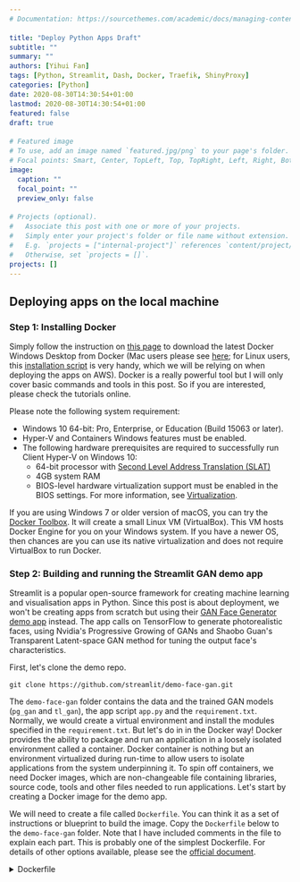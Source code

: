 ```yaml
---
# Documentation: https://sourcethemes.com/academic/docs/managing-content/

title: "Deploy Python Apps Draft"
subtitle: ""
summary: ""
authors: [Yihui Fan]
tags: [Python, Streamlit, Dash, Docker, Traefik, ShinyProxy]
categories: [Python]
date: 2020-08-30T14:30:54+01:00
lastmod: 2020-08-30T14:30:54+01:00
featured: false
draft: true

# Featured image
# To use, add an image named `featured.jpg/png` to your page's folder.
# Focal points: Smart, Center, TopLeft, Top, TopRight, Left, Right, BottomLeft, Bottom, BottomRight.
image:
  caption: ""
  focal_point: ""
  preview_only: false

# Projects (optional).
#   Associate this post with one or more of your projects.
#   Simply enter your project's folder or file name without extension.
#   E.g. `projects = ["internal-project"]` references `content/project/deep-learning/index.md`.
#   Otherwise, set `projects = []`.
projects: []
---
```


## Deploying apps on the local machine

### Step 1: Installing Docker

Simply follow the instruction on [this page](https://docs.docker.com/docker-for-windows/install/) to download the latest Docker Windows Desktop from Docker (Mac users please see [here](https://docs.docker.com/docker-for-mac/install/); for Linux users, this [installation script](https://get.docker.com/) is very handy, which we will be relying on when deploying the apps on AWS). Docker is a really powerful tool but I will only cover basic commands and tools in this post. So if you are interested, please check the tutorials online.

Please note the following system requirement:

* Windows 10 64-bit: Pro, Enterprise, or Education (Build 15063 or later).
* Hyper-V and Containers Windows features must be enabled.
* The following hardware prerequisites are required to successfully run Client Hyper-V on Windows 10:
  * 64-bit processor with [Second Level Address Translation (SLAT)](https://en.wikipedia.org/wiki/Second_Level_Address_Translation)
  * 4GB system RAM
  * BIOS-level hardware virtualization support must be enabled in the BIOS settings. For more information, see [Virtualization](https://docs.docker.com/docker-for-windows/troubleshoot/#virtualization-must-be-enabled).

If you are using Windows 7 or older version of macOS, you can try the [Docker Toolbox](https://docs.docker.com/toolbox/toolbox_install_windows/). It will create a small Linux VM (VirtualBox). This VM hosts Docker Engine for you on your Windows system. If you have a newer OS, then chances are you can use its native virtualization and does not require VirtualBox to run Docker.

### Step 2: Building and running the Streamlit GAN demo app

Streamlit is a popular open-source framework for creating machine learning and visualisation apps in Python. Since this post is about deployment, we won't be creating apps from scratch but using their [GAN Face Generator demo app](https://github.com/streamlit/demo-face-gan/) instead. The app calls on TensorFlow to generate photorealistic faces, using Nvidia's Progressive Growing of GANs and Shaobo Guan's Transparent Latent-space GAN method for tuning the output face's characteristics.

First, let's clone the demo repo.

```{sh}
git clone https://github.com/streamlit/demo-face-gan.git
```

The `demo-face-gan` folder contains the data and the trained GAN models (`pg_gan` and `tl_gan`), the app script `app.py` and the `requirement.txt`. Normally, we would create a virtual environment and install the modules specified in the `requirement.txt`. But let's do in in the Docker way! Docker provides the ability to package and run an application in a loosely isolated environment called a container. Docker container is nothing but an environment virtualized during run-time to allow users to isolate applications from the system underpinning it. To spin off containers, we need Docker images, which are non-changeable file containing libraries, source code, tools and other files needed to run applications. Let's start by creating a Docker image for the demo app.

We will need to create a file called `Dockerfile`. You can think it as a set of instructions or blueprint to build the image. Copy the `Dockerfile` below to the `demo-face-gan` folder. Note that I have included comments in the file to explain each part. This is probably one of the simplest Dockerfile. For details of other options available, please see the [official document](https://docs.docker.com/engine/reference/builder/).

<details>
<summary>Dockerfile</summary>
<p>
```{Dockerfile}
# Dockerfile to create a Docker image for the demo-face-gan Streamlit app

# Creates a layer from the python:3.7 Docker image
FROM python:3.7

# Copy all the files from the folders the Dockerfile is in to the container root folder
COPY . .

# Install the modules specified in the requirements.txt
RUN pip3 install -r requirements.txt

# The port on which a container listens for connections
EXPOSE 8501

# The command that run the app
CMD streamlit run app.py
```
</p>
</details>

---

Make sure Docker Desktop (daemon) is running and you have cd to the directory where the Dockerfile is and then run:

```{sh}
docker build -f Dockerfile -t streamlit-demo:latest .
```

It will take a while to set up the image. Once it is done, we can run the demo in Docker by:

```{sh}
docker run -p 8501:8501 streamlit-demo
```

Visit http://localhost:8501 to view the app.

## Deploying the demo app on the cloud with Docker Swarm

We have successfully ran the app locally. But in order to make it easily accessible to other users, we'd need to deploy it to the cloud using a container orchestration framework called Docker Swarm. You can think it as a cluster of machines on the cloud that host your app. You probably wonder why you need Docker Swarm rather than just deploying containers as we did locally, particularly if you only have one server/node/instance. Docker Captain Bret Fisher explained it well [here](https://github.com/BretFisher/ama/issues/8). I summarised a couple of key benefits of Docker Swarm below:

* Docker Swarm is fully supported by Docker Engine, which means 1) it only takes a single line of command to create a Swarm and 2) it saves you time to manually install docker-compose, which is not available in the standard Docker Engine.
* You are future-proofed. If you want to become highly-available and scale out your app, you won't need to start from scratch. Again, with Docker Swarm, it is just a few commands away from adding more nodes.
* docker-compose is only designed for development, not production, as it lacks a couple of important features out-of-the-box: 1) handling secret (that stores your keys and passwords securely) 2) auto-recovery of services, 3) rollbacks and 4) healtchecks. The last one is particularly crucial for production.
* You are able to do rolling update with Docker Swarm, which means no downtime for your app.
* Finally, if you are already using docker-compose.yml file, it is just a couple tweaks away to make it Docker Swarm friendly!

In terms of container orchestration tools, Kubernetes is more popular. It covers almost all the use cases and can be more flexible than Docker Swarm. Plus, many vendors adopt the 'Kubernetes first' support strategy and some clouds even manage/deploy Kubernetes for you. However, I'd still argue that Docker Swarm is adequate for 80% of the use cases and way much easier to set up. This means you can have your app running in hours rather than days!

### Step 1: Setting up the manager node

 There are many cloud computing providers. In this tutorial, I will use AWS EC2 but the following steps can be easily implemented in other platforms. First, please refer to [this post](https://towardsdatascience.com/how-to-host-a-r-shiny-app-on-aws-cloud-in-7-simple-steps-5595e7885722) for launching an AWS EC2 instance if you are new to EC2. Since the app is actually quite computational intensive, I chose the `t3a.medium` instance (2 vCPU, 4 GiB memory) and pick the `Ubuntu Server 18.04 LTS (HVM), SSD Volume Type` AMI. Unfortunately this is not eligible for the free tier and will incur some cost (at $0.0376 per hour). If you prefer not to spend any money, try the other platforms (such as Digital Ocean or GCP) as they all tend to offer free credits to new customers. Alternatively, you can switch to a light app and stick with the free-tier EC2 instance.

ou also need to set the relevant ports so the Swarm nodes can communicate with each other and allow traffic to your app. You should use the AWS Security Group (or equivalent from other Clouds) for easy setup and management. Below are the specific settings:

<details>
<summary>SHOW AWS security group settings</summary>
<p>

Swarm Manager Security Group (Inbound Rules):

| TYPE            | PROTOCOL | PORTS | SOURCE                     |
|-----------------|----------|-------|----------------------------|
| Custom TCP Rule | TCP      | 2377  | Swarm managers and workers |
| Custom TCP Rule | TCP      | 7946  | Swarm managers and workers |
| Custom UDP Rule | UDP      | 7946  | Swarm managers and workers |
| Custom UDP Rule | UDP      | 4789  | Swarm managers and workers |
| Custom Protocol | 50       | all   | Swarm managers and workers |
| SSH             | TCP      | 22    | Your ip                    |
| HTTP            | TCP      | 80    | Anywhere                   |
| HTTPS           | TCP      | 443   | Anywhere                   |

Swarm Worker Security Group (Inbound Rules):

| TYPE            | PROTOCOL | PORTS | SOURCE                     |
|-----------------|----------|-------|----------------------------|
| Custom TCP Rule | TCP      | 7946  | Swarm managers and workers |
| Custom UDP Rule | UDP      | 7946  | Swarm managers and workers |
| Custom UDP Rule | UDP      | 4789  | Swarm managers and workers |
| Custom Protocol | 50       | all   | Swarm managers and workers |
| SSH             | TCP      | 22    | Your ip                    |

</p>
</details>

---

We will first set up a manager node. Once you have launched the instance with the relevant ports opened, we will install Docker Engine using the setup script.

```{sh}
curl -fsSL https://get.docker.com -o get-docker.sh
sh get-docker.sh
```

After installing Docker, I'd suggest that you add your user to the 'docker' group so that you could use Docker as a non-root user.

```{sh}
sudo usermod -aG docker ubuntu
```

And don't forget the logout and back in for this change to take effect. Then you should be able to run docker commands without using `sudo`.

### Setting up Docker Swarm

As mentioned, you just need one line of command to initiate a Docker Swarm, as it is built into the standard Docker Engine.

```{sh}
docker swarm init
```

You will see something like this:

```{sh}
Swarm initialized: current node (xxxx) is now a manager.
```

We then need to get the join token for managers and workers.

```{sh}
docker swarm join-token worker
docker swarm join-token manager
```

Note down the join commands. To add nodes to the current Swarm as a manager or worker, you simply need to launch another instance, install Docker Engine and run the join commands. However, we don't need to set them up for now.

### Step 2: Setting up domains for your app and system dashboards

Let's say you own the domain `example.com` and you want to use the subdomain `app.example.com` for your app. You need to create the following DNS records for your app and Traefik dashboard:

| RECORD TYPE | NAME                        | VALUE                            |
|-------------|-----------------------------|----------------------------------|
| A           | app.example.com             | IP of your Swarm Master instance |
| A           | traefik.sys.app.example.com | IP of your Swarm Master instance |

### Step 3: Setting up Traefik stack

Our next task is to set up the proxy/load balancer Traefik. If you have read my previous post [Securing and monitoring ShinyProxy deployment of R Shiny apps]({{< ref "/post/secure-shinyproxy/index.md" >}}), you may wonder why I switched away from Nginx to Traefik. This is mainly due to the ease of set up. Nginx settings can end up in huge config maps that are hard to read and manage. This is not an issue with Traefik, which allows you to use Docker labels to manage configs. We will see this later in the tutorial.

[Docker Swarm Rocks](https://dockerswarm.rocks/traefik/) has a wonderful tutorial for it. I have summarised the key steps here. First, we need to create an `overlay` network shared with Traefik and allow nodes on the Swarm to communicate with each other. Note that this is different from the host-specific networks we create using the default `bridge` driver, which only allows networking between containers in one server. The `overlay` network sits on top of (overlays) the host-specific networks and allows containers connected to it to communicate securely when encryption is enabled.

```{sh}
docker network create --driver=overlay traefik-public
```

Get the Swarm node ID of this node and store it in an environment variable.

```{sh}
export NODE_ID=$(docker info -f '{{.Swarm.NodeID}}')
```

Create a tag in this node, so that Traefik is always deployed to the same node and uses the same volume.

```{sh}
docker node update --label-add traefik-public.traefik-public-certificates=true $NODE_ID
```

Create an environment variable with your email, to be used for the generation of Let's Encrypt certificates.

```{sh}
export EMAIL=admin@example.com
```

Create an environment variable with the domain you want to use for the Traefik dashboard. If you specified a different domain name before, you need to update the below code accordingly. You will access the Traefik dashboard at this domain.

```{sh}
export DOMAIN=traefik.sys.app.example.com
```

Create an environment variable with a username (you will use it for the HTTP Basic Auth for Traefik dashboard).

```{sh}
export USERNAME=admin
```

Create an environment variable that stores the hashed password. Note that the below command will allow you to enter the password into an interactive prompt, which is safer just typing into the shell (which will be stored in the shell history).

```{sh}
export HASHED_PASSWORD=$(openssl passwd -apr1)
```

Check if you have successfully created a password:

```{sh}
echo $HASHED_PASSWORD
```

It will look like:

```{sh}
$apr1$HOr/xJFw$uUY15r1qS.5AA2hk.ssda1
```

Now, let's deploy the first stack - Traefik. The author at Docker Swarm Rocks did an amazing job of making this process as easy as possible. You simply need to download the yaml file.

```{sh}
curl -L dockerswarm.rocks/traefik.yml -o traefik.yml
```

If you want to edit the yaml file, I have copied them below. Note that there are some useful comments inline that tell you what each part of code does.

<details>
<summary>SHOW traefik.yml</summary>
<p>

```{yml}
version: '3.3'

services:

  traefik:
    # Use the latest Traefik image
    image: traefik:v2.2
    ports:
      # Listen on port 80, default for HTTP, necessary to redirect to HTTPS
      - 80:80
      # Listen on port 443, default for HTTPS
      - 443:443
    deploy:
      placement:
        constraints:
          # Make the traefik service run only on the node with this label
          # as the node with it has the volume for the certificates
          - node.labels.traefik-public.traefik-public-certificates == true
      labels:
        # Enable Traefik for this service, to make it available in the public network
        - traefik.enable=true
        # Use the traefik-public network (declared below)
        - traefik.docker.network=traefik-public
        # Use the custom label "traefik.constraint-label=traefik-public"
        # This public Traefik will only use services with this label
        # That way you can add other internal Traefik instances per stack if needed
        - traefik.constraint-label=traefik-public
        # admin-auth middleware with HTTP Basic auth
        # Using the environment variables USERNAME and HASHED_PASSWORD
        - traefik.http.middlewares.admin-auth.basicauth.users=${USERNAME?Variable not set}:${HASHED_PASSWORD?Variable not set}
        # https-redirect middleware to redirect HTTP to HTTPS
        # It can be re-used by other stacks in other Docker Compose files
        - traefik.http.middlewares.https-redirect.redirectscheme.scheme=https
        - traefik.http.middlewares.https-redirect.redirectscheme.permanent=true
        # traefik-http set up only to use the middleware to redirect to https
        # Uses the environment variable DOMAIN
        - traefik.http.routers.traefik-public-http.rule=Host(`${DOMAIN?Variable not set}`)
        - traefik.http.routers.traefik-public-http.entrypoints=http
        - traefik.http.routers.traefik-public-http.middlewares=https-redirect
        # traefik-https the actual router using HTTPS
        # Uses the environment variable DOMAIN
        - traefik.http.routers.traefik-public-https.rule=Host(`${DOMAIN?Variable not set}`)
        - traefik.http.routers.traefik-public-https.entrypoints=https
        - traefik.http.routers.traefik-public-https.tls=true
        # Use the special Traefik service api@internal with the web UI/Dashboard
        - traefik.http.routers.traefik-public-https.service=api@internal
        # Use the "le" (Let's Encrypt) resolver created below
        - traefik.http.routers.traefik-public-https.tls.certresolver=le
        # Enable HTTP Basic auth, using the middleware created above
        - traefik.http.routers.traefik-public-https.middlewares=admin-auth
        # Define the port inside of the Docker service to use
        - traefik.http.services.traefik-public.loadbalancer.server.port=8080
    volumes:
      # Add Docker as a mounted volume, so that Traefik can read the labels of other services
      - /var/run/docker.sock:/var/run/docker.sock:ro
      # Mount the volume to store the certificates
      - traefik-public-certificates:/certificates
    command:
      # Enable Docker in Traefik, so that it reads labels from Docker services
      - --providers.docker
      # Add a constraint to only use services with the label "traefik.constraint-label=traefik-public"
      - --providers.docker.constraints=Label(`traefik.constraint-label`, `traefik-public`)
      # Do not expose all Docker services, only the ones explicitly exposed
      - --providers.docker.exposedbydefault=false
      # Enable Docker Swarm mode
      - --providers.docker.swarmmode
      # Create an entrypoint "http" listening on address 80
      - --entrypoints.http.address=:80
      # Create an entrypoint "https" listening on address 80
      - --entrypoints.https.address=:443
      # Create the certificate resolver "le" for Let's Encrypt, uses the environment variable EMAIL
      - --certificatesresolvers.le.acme.email=${EMAIL?Variable not set}
      # Store the Let's Encrypt certificates in the mounted volume
      - --certificatesresolvers.le.acme.storage=/certificates/acme.json
      # Use the TLS Challenge for Let's Encrypt
      - --certificatesresolvers.le.acme.tlschallenge=true
      # Enable the access log, with HTTP requests
      - --accesslog
      # Enable the Traefik log, for configurations and errors
      - --log
      # Enable the Dashboard and API
      - --api
    networks:
      # Use the public network created to be shared between Traefik and
      # any other service that needs to be publicly available with HTTPS
      - traefik-public

volumes:
  # Create a volume to store the certificates, there is a constraint to make sure
  # Traefik is always deployed to the same Docker node with the same volume containing
  # the HTTPS certificates
  traefik-public-certificates:

networks:
  # Use the previously created public network "traefik-public", shared with other
  # services that need to be publicly available via this Traefik
  traefik-public:
    external: true
```

</p>
</details>

---

When you have the file in your server, cd to the file directory and use the following command to deploy a Docker Swarm stack.

```{sh}
docker stack deploy -c traefik.yml traefik
```

There is only one service in this stack. You can check the status of this service using:

```{sh}
docker service ls
```

You will see something like below:

```{sh}
ID                  NAME                MODE                REPLICAS            IMAGE               PORTS
moybzwb7mq15        traefik_traefik     replicated          1/1                 traefik:v2.2        *:80->80/tcp, *:443->443/tcp
```

It is named as `traefik_traefik` because it is deployed into a stack called `traefik` and the service name is also called `traefik`. You can customise them if you like. Also, note that the `REPLICAS` variable shows you the number of copy of this service. '1/1' means we want only one copy and there is one up and running. You can check the log using:

```{sh}
docker service logs traefik_traefik
```

A few minutes after deploying the stack, Traefik should set up the SSL certificate for your site using Let' Encrypt. You may find this is much easier and cleaner than my previous solution. Now, check out traefik.sys.app.example.com. You should see the Traefik dashboard (use the username and password you just set to log in).

![Traefik Dashboard 1](traefik_dashboard_1.png)

There are some key concepts, which I have summarised below:

* **Providers**: Discover the services that live on your infrastructure (their IP, health, ...). We are using Docker here.
* **Entrypoints**: Listen for incoming traffic (ports, ...). We have the 80 and 443 open for HTTP and HTTPS traffic.
* **Routers**: Analyse the requests (host, path, headers, SSL, ...). Currently, we only route relevant to `traefik.sys.app.example.com`. We can set up other routers later.
* **Services**: Forward the request to your services (load balancing, ...).
* **Middlewares**: May update the request or make decisions based on the request (authentication, rate limiting, headers, ...)

These were created using the commands and labels in the `traefik.yml` file. For details, you may want to check the [official Traefik documentation](https://docs.traefik.io/).

### Step 4: Setting up the Streamlit GAN demo app stack

Now that we have set up the reverse proxy and load balancer, we can simply launch the demo Streamlit GAN app as a service in the Swarm. Please clone [my GitHub repo](https://github.com/presstofan/shinyproxy-docker-swarm-demo).

```{sh}
git clone https://github.com/presstofan/shinyproxy-docker-swarm-demo.git
```

The `standalonestapp.yml` file is what we need. This yaml file instructs Docker to set up a service in the Swarm. Unlike containers, a service can have many replicas (containers from the same image) to make sure the demand for the app can be met. These replicas will be deployed to different nodes of the Docker Swarm cluster and Traefik will make sure they are load balanced. I have copied `standalonestapp.yml` file below and there are something you should know:

1. There is only one service in this stack, which is called `stapp`, which you can customise.
2. `image` is set to point to the Streamlit demo app uploaded to my Docker Hub repo. Using Docker Hub (or other similar services) to store images will make the deployment workflow much easier. If you want to deploy your own app, simply register a Docker Hub account and push the local image to it. You can find the quick start guide [here](https://docs.docker.com/docker-hub/).
3. The port for the `stapp` service is set to 8501. This is because when we create the image, we set it to open this port as default. It could be something else but we need to change the Dockerfile for the `streamlit-demo` image accordingly. Note that the port under the labels also need to be update.
4. Two overlay network need to be specified. `traefik-public` is used by the Traefik service, which will route the public HTTP/HTTPS requests to relevant services. `sp-net` is used
4. I commented out the `- node.role==manager` under the `placement: constraints:`. Because this service is the app itself, we don't need to limit it to the manager node. When we launch new workers, we want the load balancer to work and deploy the replicas of the app service to the new workers. I actually prefer to set it up to only deploy on worker nodes and let the manager node to handle just the Traefik stack. In this way, we can avoid the manager being overloaded with app requests.
5. `APP_DOMAIN` is what we set up earlier (e.g. app.example.com). If you want to host multiple apps you could set up different domains (e.g. app1.example.com, app2.example.com). You then need to set up a service for each app and specify the domain in the labels section of that service (e.g. replacing `APP_DOMAIN`). Traefik will route the visitors to different app services based on the domain specified.
6. Note that `replicas` has been set up to one. You may want to tweak it to find the right number given your Swarm cluster and the demand. Of course, you can scale it up and down afterwards.

<details>
<summary>SHOW standalonestapp.yml</summary>
<p>

```{yml}
version: '3.3'

services:

  stapp:
    image: presstofan/streamlit-demo
    # The labels section is where you specify configuration values for Traefik.
    # Docker labels don’t do anything by themselves, but Traefik reads these so
    # it knows how to treat containers.
    ports:
      - 8501
    networks:
      - traefik-public
    #  - sp-net
    deploy:
      replicas: 1
      restart_policy:
        condition: on-failure
      # placement:
      #   constraints:
      #     - node.role==manager
      labels:
          - traefik.enable=true # enable traefik
          - traefik.docker.network=traefik-public # put it in the same network as traefik
          - traefik.constraint-label=traefik-public # assign the same label as traefik so it can be discovered
          - traefik.http.routers.stapp.rule=Host(`${APP_DOMAIN?Variable not set}`) # listen to port 80 for request to APP_DOMAIN (use together with the line below)
          - traefik.http.routers.stapp.entrypoints=http
          - traefik.http.middlewares.stapp.redirectscheme.scheme=https # redirect traffic to https
          - traefik.http.middlewares.stapp.redirectscheme.permanent=true # redirect traffic to https
          - traefik.http.routers.stapp-secured.rule=Host(`${APP_DOMAIN?Variable not set}`) # listen to port 443 for request to APP_DOMAIN (use together with the line below)
          - traefik.http.routers.stapp-secured.entrypoints=https
          - traefik.http.routers.stapp-secured.tls.certresolver=le # use the Let's Encrypt certificate we set up earlier
          - traefik.http.services.stapp-secured.loadbalancer.server.port=8501 # ask Traefik to search for port 8501 of the stapp service container
    volumes:
      - /var/run/docker.sock:/var/run/docker.sock

networks:
  traefik-public:
    external: true
  # sp-net:
  #  external: true
```

</p>
</details>

---

Before deploying the app service, let's set up the environment variable `APP_DOMAIN`. This should be the domain of your app you set up earlier with your DNS provider (e.g. app.example.com). When users visiting this domain, Traefik will route it to the app service.

```{sh}
export APP_DOMAIN=app.example.com
```

Then, let's deploy the service with the `standaloneapp.yml` file and call it `app`.

```{sh}
docker stack deploy -c standalonestapp.yml app
```

We can check the status of the service using:

```{sh}
docker service ls
```

You will see the following services (it can take a few minutes to download the images for the first time):

```{sh}
ID                  NAME                MODE                REPLICAS            IMAGE                              PORTS
leqx49lfktgl        app_stapp           replicated          1/1                 presstofan/streamlit-demo:latest   *:30000->8501/tcp
2eu098a9usi6        traefik_traefik     replicated          1/1                 traefik:v2.2                       *:80->80/tcp, *:443->443/tcp
```

Give it a minute and check `app.example.com` and you will see the `streamlit-demo` app. If you go to the Traefik dashboard, you can now find the additional router, service and middleware related to ShinyProxy.

This is only one replica of this service so users will share the resource from the same container. We can scale up the number of replicas:

```{sh}
docker service update app_euler --replicas 2
```
Now if you run:

```{sh}
docker stats
```

You will see two containers:

```{sh}
CONTAINER ID        NAME                                          CPU %               MEM USAGE / LIMIT     MEM %               NET I/O             BLOCK I/O           PIDS
847576f23b02        app_stapp.2.tcwdyysex8sh346zncbor5m3l         2.09%               580.9MiB / 3.797GiB   14.94%              187MB / 819kB       11.5MB / 0B         21
9017e6efae0d        app_stapp.1.qs5nv8w6pl2vy26ugmmf9g18p         2.36%               1.133GiB / 3.797GiB   29.82%              187MB / 7.13MB      12MB / 0B           21
552b874cbe5d        traefik_traefik.1.34r1hky0knrxw6eglwosby1zw   0.04%               15.27MiB / 3.797GiB   0.39%               7.02MB / 9.5MB      213kB / 45.1kB      8
```

There are many things we can tweak using the `service update`, such as cpu and memory limit. Please see [here](https://docs.docker.com/engine/reference/commandline/service_update/) for details.

